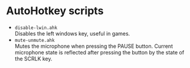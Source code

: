 # AutoHotkey scripts

* `disable-lwin.ahk`  
Disables the left windows key, useful in games.
* `mute-unmute.ahk`  
Mutes the microphone when pressing the PAUSE button.
Current microphone state is reflected
after pressing the button by the state of the SCRLK key.
